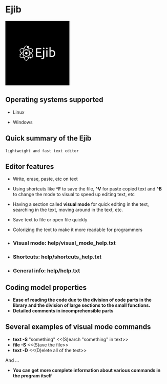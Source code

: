 # Ejib

![alt text](https://github.com/itsjibel/Ejib/blob/main/EjibLogo.png?raw=true)

## Operating systems supported

+ Linux

+ Windows

## Quick summary of the Ejib

    lightweight and fast text editor

## Editor features

+ Write, erase, paste, etc on text

+ Using shortcuts like __^F__ to save the file, __^V__ for paste copied text and __^B__ to change the mode to visual to speed up editing text, etc

+ Having a section called __visual mode__ for quick editing in the text, searching in the text, moving around in the text, etc.

+ Save text to file or open file quickly

+ Colorizing the text to make it more readable for programmers

+ ### Visual mode: help/visual_mode_help.txt

+ ### Shortcuts: help/shortcuts_help.txt

+ ### General info: help/help.txt

## Coding model properties

+ __Ease of reading the code due to the division of code parts in the library and the division of large sections to the small functions.__
+ __Detailed comments in incomprehensible parts__

## Several examples of __visual mode__ commands

+ __text -S__ "something" <<(S)earch "something" in text>>
+ __file -S__ <<(S)ave the file>>
+ __text -D__ <<(D)elete all of the text>>

And ...

+ __You can get more complete information about various commands in the program itself__
